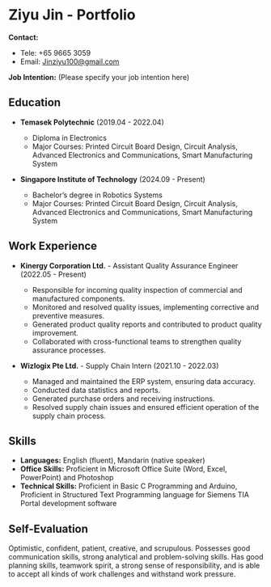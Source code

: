 # Ziyu Jin - Portfolio

**Contact:**

* Tele: +65 9665 3059
* Email: Jinziyu100@gmail.com

**Job Intention:**  (Please specify your job intention here)


## Education

* **Temasek Polytechnic** (2019.04 - 2022.04)
    * Diploma in Electronics
    * Major Courses: Printed Circuit Board Design, Circuit Analysis, Advanced Electronics and Communications, Smart Manufacturing System

* **Singapore Institute of Technology** (2024.09 - Present)
    * Bachelor’s degree in Robotics Systems
    * Major Courses: Printed Circuit Board Design, Circuit Analysis, Advanced Electronics and Communications, Smart Manufacturing System


## Work Experience

* **Kinergy Corporation Ltd.** - Assistant Quality Assurance Engineer (2022.05 - Present)
    * Responsible for incoming quality inspection of commercial and manufactured components.
    * Monitored and resolved quality issues, implementing corrective and preventive measures.
    * Generated product quality reports and contributed to product quality improvement.
    * Collaborated with cross-functional teams to strengthen quality assurance processes.

* **Wizlogix Pte Ltd.** - Supply Chain Intern (2021.10 - 2022.03)
    * Managed and maintained the ERP system, ensuring data accuracy.
    * Conducted data statistics and reports.
    * Generated purchase orders and receiving instructions.
    * Resolved supply chain issues and ensured efficient operation of the supply chain process.


## Skills

* **Languages:** English (fluent), Mandarin (native speaker)
* **Office Skills:** Proficient in Microsoft Office Suite (Word, Excel, PowerPoint) and Photoshop
* **Technical Skills:** Proficient in Basic C Programming and Arduino, Proficient in Structured Text Programming language for Siemens TIA Portal development software


## Self-Evaluation

Optimistic, confident, patient, creative, and scrupulous. Possesses good communication skills, strong analytical and problem-solving skills.  Has good planning skills, teamwork spirit, a strong sense of responsibility, and is able to accept all kinds of work challenges and withstand work pressure.
